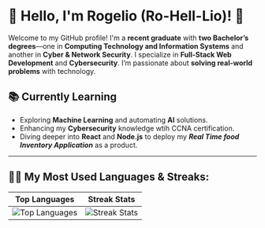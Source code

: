 # 👋 Hello, I'm Rogelio (Ro-Hell-Lio)! 🚀

Welcome to my GitHub profile! I'm a **recent graduate** with **two Bachelor’s degrees**—one in **Computing Technology and Information Systems** and another in **Cyber & Network Security**. I specialize in **Full-Stack Web Development** and **Cybersecurity**. I’m passionate about **solving real-world problems** with technology.

##  📚  Currently Learning

- Exploring **Machine Learning** and automating **AI** solutions.
- Enhancing my **Cybersecurity** knowledge wtih CCNA certification.
- Diving deeper into **React** and **Node.js** to deploy my ***Real Time food Inventory Application*** as a product.
  
---
## 🧑‍💻 My Most Used Languages & Streaks:
| Top Languages | Streak Stats |
|---------------|--------------|
| ![Top Languages](https://github-readme-stats.vercel.app/api/top-langs/?username=RogePM&layout=compact&theme=radical&langs_count=6) | ![Streak Stats](https://github-readme-streak-stats.herokuapp.com/?user=RogePM&theme=radical&hide_border=true) |
